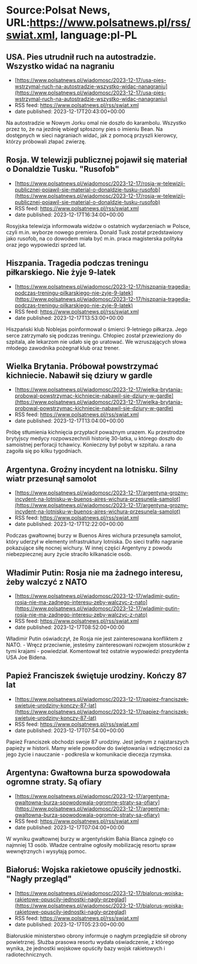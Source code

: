 # Source:Polsat News, URL:https://www.polsatnews.pl/rss/swiat.xml, language:pl-PL

## USA. Pies utrudnił ruch na autostradzie. Wszystko widać na nagraniu
 - [https://www.polsatnews.pl/wiadomosc/2023-12-17/usa-pies-wstrzymal-ruch-na-autostradzie-wszystko-widac-nanagraniu](https://www.polsatnews.pl/wiadomosc/2023-12-17/usa-pies-wstrzymal-ruch-na-autostradzie-wszystko-widac-nanagraniu)
 - RSS feed: https://www.polsatnews.pl/rss/swiat.xml
 - date published: 2023-12-17T20:43:00+00:00

Na autostradzie w Nowym Jorku omal nie doszło do karambolu. Wszystko przez to, że na jezdnię wbiegł spłoszony pies o imieniu Bean. Na dostępnych w sieci nagraniach widać, jak z pomocą przyszli kierowcy, którzy próbowali złapać zwierzę.

## Rosja. W telewizji publicznej pojawił się materiał o Donaldzie Tusku. "Rusofob"
 - [https://www.polsatnews.pl/wiadomosc/2023-12-17/rosja-w-telewizji-publicznej-pojawil-sie-material-o-donaldzie-tusku-rusofob](https://www.polsatnews.pl/wiadomosc/2023-12-17/rosja-w-telewizji-publicznej-pojawil-sie-material-o-donaldzie-tusku-rusofob)
 - RSS feed: https://www.polsatnews.pl/rss/swiat.xml
 - date published: 2023-12-17T16:34:00+00:00

Rosyjska telewizja informowała widzów o ostatnich wydarzeniach w Polsce, czyli m.in. wyborze nowego premiera. Donald Tusk został przedstawiony jako rusofob, na co dowodem miała być m.in. praca magisterska polityka oraz jego wypowiedzi sprzed lat.

## Hiszpania. Tragedia podczas treningu piłkarskiego. Nie żyje 9-latek
 - [https://www.polsatnews.pl/wiadomosc/2023-12-17/hiszpania-tragedia-podczas-treningu-pilkarskiego-nie-zyje-9-latek](https://www.polsatnews.pl/wiadomosc/2023-12-17/hiszpania-tragedia-podczas-treningu-pilkarskiego-nie-zyje-9-latek)
 - RSS feed: https://www.polsatnews.pl/rss/swiat.xml
 - date published: 2023-12-17T13:53:00+00:00

Hiszpański klub Noblejas poinformował o śmierci 9-letniego piłkarza. Jego serce zatrzymało się podczas treningu. Chłopiec został przewieziony do szpitala, ale lekarzom nie udało się go uratować. We wzruszających słowa młodego zawodnika pożegnał klub oraz trener.

## Wielka Brytania. Próbował powstrzymać kichniecie. Nabawił się dziury w gardle
 - [https://www.polsatnews.pl/wiadomosc/2023-12-17/wielka-brytania-probowal-powstrzymac-kichniecie-nabawil-sie-dziury-w-gardle](https://www.polsatnews.pl/wiadomosc/2023-12-17/wielka-brytania-probowal-powstrzymac-kichniecie-nabawil-sie-dziury-w-gardle)
 - RSS feed: https://www.polsatnews.pl/rss/swiat.xml
 - date published: 2023-12-17T13:04:00+00:00

Próbę stłumienia kichnięcia przypłacił poważnym urazem. Ku przestrodze brytyjscy medycy rozpowszechnili historię 30-latka, u którego doszło do samoistnej perforacji tchawicy. Konieczny był pobyt w szpitalu. a rana zagoiła się po kilku tygodniach.

## Argentyna. Groźny incydent na lotnisku. Silny wiatr przesunął samolot
 - [https://www.polsatnews.pl/wiadomosc/2023-12-17/argentyna-grozny-incydent-na-lotnisku-w-buenos-aires-wichura-przesunela-samolot](https://www.polsatnews.pl/wiadomosc/2023-12-17/argentyna-grozny-incydent-na-lotnisku-w-buenos-aires-wichura-przesunela-samolot)
 - RSS feed: https://www.polsatnews.pl/rss/swiat.xml
 - date published: 2023-12-17T12:22:00+00:00

Podczas gwałtownej burzy w Buenos Aires wichura przesunęła samolot, który uderzył w elementy infrastruktury lotniska. Do sieci trafiło nagranie pokazujące siłę nocnej wichury. W innej części Argentyny z powodu niebezpiecznej aury życie straciło kilkanaście osób.

## Władimir Putin: Rosja nie ma żadnego interesu, żeby walczyć z NATO
 - [https://www.polsatnews.pl/wiadomosc/2023-12-17/wladimir-putin-rosja-nie-ma-zadnego-interesu-zeby-walczyc-z-nato](https://www.polsatnews.pl/wiadomosc/2023-12-17/wladimir-putin-rosja-nie-ma-zadnego-interesu-zeby-walczyc-z-nato)
 - RSS feed: https://www.polsatnews.pl/rss/swiat.xml
 - date published: 2023-12-17T08:52:00+00:00

Władimir Putin oświadczył, że Rosja nie jest zainteresowana konfliktem z NATO. - Wręcz przeciwnie, jesteśmy zainteresowani rozwojem stosunków z tymi krajami - powiedział. Komentował też ostatnie wypowiedzi prezydenta USA Joe Bidena.

## Papież Franciszek świętuje urodziny. Kończy 87 lat
 - [https://www.polsatnews.pl/wiadomosc/2023-12-17/papiez-franciszek-swietuje-urodziny-konczy-87-lat](https://www.polsatnews.pl/wiadomosc/2023-12-17/papiez-franciszek-swietuje-urodziny-konczy-87-lat)
 - RSS feed: https://www.polsatnews.pl/rss/swiat.xml
 - date published: 2023-12-17T07:54:00+00:00

Papież Franciszek obchodzi swoje 87 urodziny. Jest jednym z najstarszych papieży w historii. Mamy wiele powodów do świętowania i wdzięczności za jego życie i nauczanie - podkreśla w komunikacie diecezja rzymska.

## Argentyna: Gwałtowna burza spowodowała ogromne straty. Są ofiary
 - [https://www.polsatnews.pl/wiadomosc/2023-12-17/argentyna-gwaltowna-burza-spowodowala-ogromne-straty-sa-ofiary](https://www.polsatnews.pl/wiadomosc/2023-12-17/argentyna-gwaltowna-burza-spowodowala-ogromne-straty-sa-ofiary)
 - RSS feed: https://www.polsatnews.pl/rss/swiat.xml
 - date published: 2023-12-17T07:04:00+00:00

W wyniku gwałtownej burzy w argentyńskim Bahia Blanca zginęło co najmniej 13 osób. Władze centralne ogłosiły mobilizację resortu spraw wewnętrznych i wysyłają pomoc.

## Białoruś: Wojska rakietowe opuściły jednostki. "Nagły przegląd"
 - [https://www.polsatnews.pl/wiadomosc/2023-12-17/bialorus-wojska-rakietowe-opuscily-jednostki-nagly-przeglad](https://www.polsatnews.pl/wiadomosc/2023-12-17/bialorus-wojska-rakietowe-opuscily-jednostki-nagly-przeglad)
 - RSS feed: https://www.polsatnews.pl/rss/swiat.xml
 - date published: 2023-12-17T05:23:00+00:00

Białoruskie ministerstwo obrony informuje o nagłym przeglądzie sił obrony powietrznej. Służba prasowa resortu wydała oświadczenie, z którego wynika, że jednostki wojskowe opuściły bazy wojsk rakietowych i radiotechnicznych.

